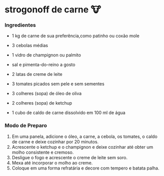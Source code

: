 # strogonoff de carne :cow:

### Ingredientes

- 1 kg de carne de sua preferência,como patinho ou coxão mole

- 3 cebolas médias
- 1 vidro de champignon ou palmito
- sal e pimenta-do-reino a gosto
- 2 latas de creme de leite
- 3 tomates picados sem pele e sem sementes
- 3 colheres (sopa) de óleo de oliva
- 2 colheres (sopa) de ketchup
- 1 cubo de caldo de carne dissolvido em 100 ml de água

### Modo de Preparo

1. Em uma panela, adicione o óleo, a carne, a cebola, os tomates, o caldo de carne e deixe cozinhar por 20 minutos.
2. Acrescente o ketchup e o champignon e deixe cozinhar até obter um molho consistente e cremoso.
3. Desligue o fogo e acrescente o creme de leite sem soro.
4. Mexa até incorporar o molho ao creme.
5. Coloque em uma forma refratária e decore com tempero e batata palha.